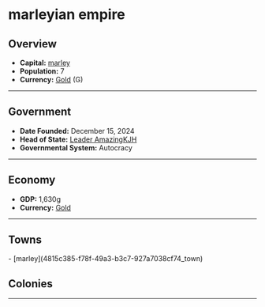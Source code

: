 <!--UNDEDITED FILE, remove this entire line if this file has been edited!-->
# <!--NAME-->marleyian empire<!--NAME-->

## Overview

- **Capital:** <!--CAPITAL_LINK-->[marley](4815c385-f78f-49a3-b3c7-927a7038cf74_town)<!--CAPITAL_LINK-->
- **Population:** <!--POPULATION-->7<!--POPULATION-->
- **Currency:** <!--CURRENCY_LINK-->[Gold](Gold_currency)<!--CURRENCY_LINK--> (<!--CURRENCY_ABV-->G<!--CURRENCY_ABV-->)

---

## Government

- **Date Founded:** <!--FOUNDED-->December 15, 2024<!--FOUNDED-->
- **Head of State:** <!--LEADER_TITLE_LINK-->[Leader AmazingKJH](AmazingKJH_user)<!--LEADER_TITLE_LINK-->
- **Governmental System:** <!--GOVERNMENT-->Autocracy<!--GOVERNMENT-->

---

## Economy

- **GDP:** <!--GDP-->1,630g<!--GDP-->
- **Currency:** <!--CURRENCY_LINK-->[Gold](Gold_currency)<!--CURRENCY_LINK-->

---

## Towns

<!--TOWNS-->- [marley](4815c385-f78f-49a3-b3c7-927a7038cf74_town)<!--TOWNS-->

## Colonies

<!--COLONIES--><!--COLONIES-->

---